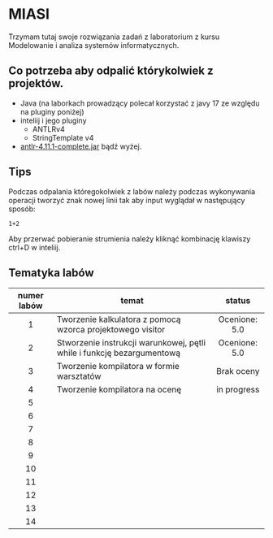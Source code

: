# MIASI

Trzymam tutaj swoje rozwiązania zadań z laboratorium z kursu  Modelowanie i analiza systemów informatycznych. 

## Co potrzeba aby odpalić którykolwiek z projektów.
- Java (na laborkach prowadzący polecał korzystać z javy 17 ze względu na pluginy poniżej)
- inteliij i jego pluginy
  - ANTLRv4
  - StringTemplate v4
- [antlr-4.11.1-complete.jar](https://github.com/antlr/website-antlr4/tree/gh-pages/download) bądź wyżej.
## Tips 
Podczas odpalania któregokolwiek z labów należy podczas wykonywania operacji tworzyć znak nowej linii tak aby input wyglądał w następujący sposób:
```
1+2

```
Aby przerwać pobieranie strumienia należy kliknąć kombinację klawiszy ctrl+D w inteliij. 

## Tematyka labów

| numer labów | temat|status |
|:-:|---|:-:|
| 1 | Tworzenie kalkulatora z pomocą wzorca projektowego visitor| Ocenione: 5.0 |
| 2 | Stworzenie instrukcji warunkowej, pętli while i funkcję bezargumentową | Ocenione: 5.0 | 
| 3| Tworzenie kompilatora w formie warsztatów| Brak oceny |
|4| Tworzenie kompilatora na ocenę | in progress|
|5|||
|6|||
|7|||
|8|||
|9|||
|10|||
|11|||
|12|||
|13|||
|14|||
